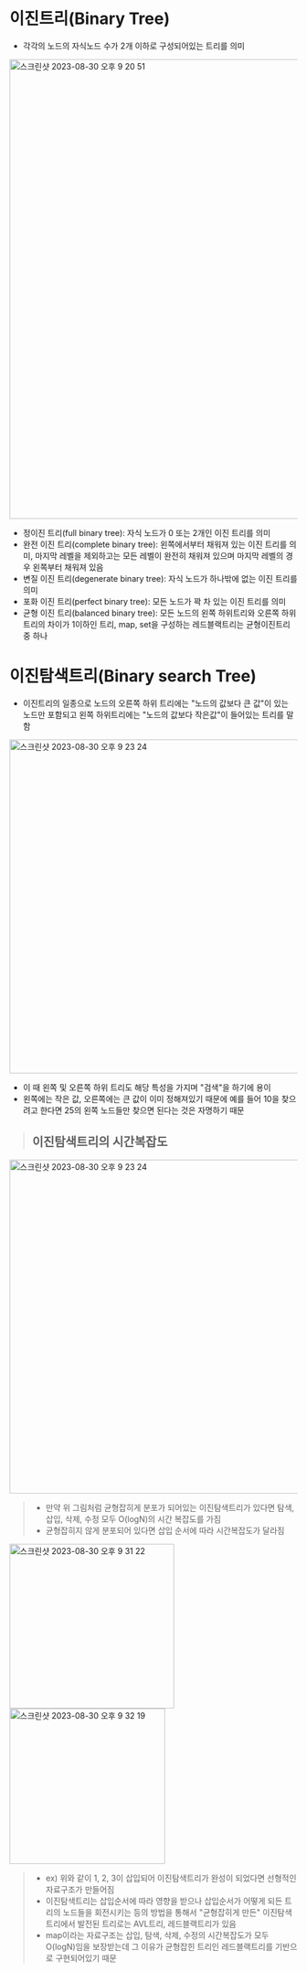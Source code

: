 # 이진트리(Binary Tree)
- 각각의 노드의 자식노드 수가 2개 이하로 구성되어있는 트리를 의미
<img width="804" alt="스크린샷 2023-08-30 오후 9 20 51" src="https://github.com/ajhwan/Algorithm_study/assets/129160008/864ec37d-eaea-4d62-a04b-6a6bca295b84">

- 정이진 트리(full binary tree): 자식 노드가 0 또는 2개인 이진 트리를 의미
- 완전 이진 트리(complete binary tree): 왼쪽에서부터 채워져 있는 이진 트리를 의미, 마지막 레벨을 제외하고는 모든 레벨이 완전히 채워져 있으며 마지막 레벨의 경우 왼쪽부터 채워져 있음
- 변질 이진 트리(degenerate binary tree): 자식 노드가 하나밖에 없는 이진 트리를 의미
- 포화 이진 트리(perfect binary tree): 모든 노드가 꽉 차 있는 이진 트리를 의미
- 균형 이진 트리(balanced binary tree): 모든 노드의 왼쪽 하위트리와 오른쪽 하위트리의 차이가 1이하인 트리, map, set을 구성하는 레드블랙트리는 균형이진트리 중 하나

# 이진탐색트리(Binary search Tree)
- 이진트리의 일종으로 노드의 오른쪽 하위 트리에는 "노드의 값보다 큰 값"이 있는 노드만 포함되고 왼쪽 하위트리에는 "노드의 값보다 작은값"이 들어있는 트리를 말함
<img width="584" alt="스크린샷 2023-08-30 오후 9 23 24" src="https://github.com/ajhwan/Algorithm_study/assets/129160008/419523db-1315-4982-83af-55bbec9b391e">

- 이 때 왼쪽 및 오른쪽 하위 트리도 해당 특성을 가지며 "검색"을 하기에 용이
- 왼쪽에는 작은 값, 오른쪽에는 큰 값이 이미 정해져있기 때문에 예를 들어 10을 찾으려고 한다면 25의 왼쪽 노드들만 찾으면 된다는 것은 자명하기 때문

> ## 이진탐색트리의 시간복잡도
<img width="584" alt="스크린샷 2023-08-30 오후 9 23 24" src="https://github.com/ajhwan/Algorithm_study/assets/129160008/c402aea5-848e-4131-b184-ac91b3b9c60b">

> - 만약 위 그림처럼 균형잡히게 분포가 되어있는 이진탐색트리가 있다면 탐색, 삽입, 삭제, 수정 모두 O(logN)의 시간 복잡도를 가짐
> - 균형잡히지 않게 분포되어 있다면 삽입 순서에 따라 시간복잡도가 달라짐
<img width="288" alt="스크린샷 2023-08-30 오후 9 31 22" src="https://github.com/ajhwan/Algorithm_study/assets/129160008/4dda0f60-f819-4a7d-aa10-0b24a22e8dc4">
<img width="272" alt="스크린샷 2023-08-30 오후 9 32 19" src="https://github.com/ajhwan/Algorithm_study/assets/129160008/1f9a855e-a0b1-4c1b-903c-cc43112256ed">

> - ex) 위와 같이 1, 2, 3이 삽입되어 이진탐색트리가 완성이 되었다면 선형적인 자료구조가 만들어짐
> - 이진탐색트리는 삽입순서에 따라 영향을 받으나 삽입순서가 어떻게 되든 트리의 노드들을 회전시키는 등의 방법을 통해서 "균형잡히게 만든" 이진탐색트리에서 발전된 트리로는 AVL트리, 레드블랙트리가 있음
> - map이라는 자료구조는 삽입, 탐색, 삭제, 수정의 시간복잡도가 모두 O(logN)임을 보장받는데 그 이유가 균형잡힌 트리인 레드블랙트리를 기반으로 구현되어있기 때문
